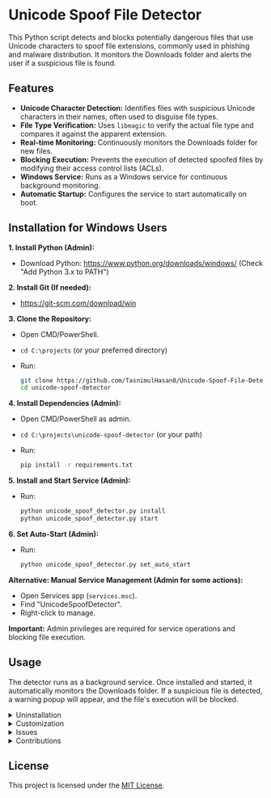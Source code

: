 # Unicode Spoof File Detector

This Python script detects and blocks potentially dangerous files that use Unicode characters to spoof file extensions, commonly used in phishing and malware distribution. It monitors the Downloads folder and alerts the user if a suspicious file is found.

## Features

*   **Unicode Character Detection:** Identifies files with suspicious Unicode characters in their names, often used to disguise file types.
*   **File Type Verification:** Uses `libmagic` to verify the actual file type and compares it against the apparent extension.
*   **Real-time Monitoring:** Continuously monitors the Downloads folder for new files.
*   **Blocking Execution:** Prevents the execution of detected spoofed files by modifying their access control lists (ACLs).
*   **Windows Service:** Runs as a Windows service for continuous background monitoring.
*   **Automatic Startup:** Configures the service to start automatically on boot.

## Installation for Windows Users

**1. Install Python (Admin):**

*   Download Python: https://www.python.org/downloads/windows/ (Check "Add Python 3.x to PATH")

**2. Install Git (If needed):**

*   https://git-scm.com/download/win

**3. Clone the Repository:**

*   Open CMD/PowerShell.
*   `cd C:\projects` (or your preferred directory)
*   Run:

    ```bash
    git clone https://github.com/TasnimulHasan0/Unicode-Spoof-File-Detector
    cd unicode-spoof-detector
    ```

**4. Install Dependencies (Admin):**

*   Open CMD/PowerShell as admin.
*   `cd C:\projects\unicode-spoof-detector` (or your path)
*   Run:

    ```bash
    pip install -r requirements.txt
    ```

**5. Install and Start Service (Admin):**

*   Run:

    ```bash
    python unicode_spoof_detector.py install
    python unicode_spoof_detector.py start
    ```

**6. Set Auto-Start (Admin):**

*   Run:

    ```bash
    python unicode_spoof_detector.py set_auto_start
    ```

**Alternative: Manual Service Management (Admin for some actions):**

*   Open Services app (`services.msc`).
*   Find "UnicodeSpoofDetector".
*   Right-click to manage.

**Important:** Admin privileges are required for service operations and blocking file execution.


## Usage

The detector runs as a background service. Once installed and started, it automatically monitors the Downloads folder. If a suspicious file is detected, a warning popup will appear, and the file's execution will be blocked.

<details>
<summary>Uninstallation</summary>

1.  **Stop the Service:**

    ```bash
    python unicode_spoof_detector.py stop
    ```

2.  **Remove the Service:**

    ```bash
    python unicode_spoof_detector.py remove
    ```

3.  **Delete the Repository:**

    ```bash
    cd ..
    rm -rf unicode_spoof_detector
    ```

</details>

<details>
<summary>Customization</summary>

*   **`suspicious_unicode_patterns`:** You can modify the regular expressions in this list within the `UnicodeSpoofDetector` class to refine the Unicode character detection.
*   **`dangerous_extensions`:** This list contains the file extensions considered potentially dangerous. You can add or remove extensions as needed.
*   **`download_folder`:** The default monitored folder is the user's Downloads directory. You can change this by passing a different path to the `UnicodeSpoofDetector` constructor.

</details>

<details>
<summary>Issues</summary>

If you encounter any issues or have suggestions for improvements, please open an issue on GitHub. When reporting an issue, please provide:

*   **Steps to reproduce the issue.**
*   **The operating system you are using.**
*   **Any relevant error messages or logs.**

</details>

<details>
<summary>Contributions</summary>

Contributions are welcome! If you would like to contribute to this project, please follow these steps:

1.  **Fork the repository.**
2.  **Create a new branch for your feature or bug fix.**
3.  **Make your changes and commit them.**
4.  **Push your changes to your fork.**
5.  **Submit a pull request.**

</details>

## License

This project is licensed under the [MIT License](LICENSE).
